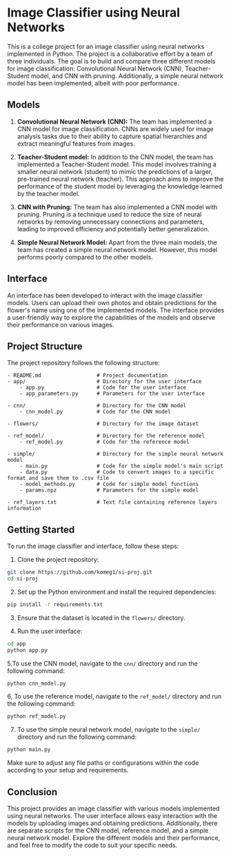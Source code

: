 # Image Classifier using Neural Networks

This is a college project for an image classifier using neural networks implemented in Python. The project is a collaborative effort by a team of three individuals. The goal is to build and compare three different models for image classification: Convolutional Neural Network (CNN), Teacher-Student model, and CNN with pruning. Additionally, a simple neural network model has been implemented, albeit with poor performance.

## Models

1. **Convolutional Neural Network (CNN):** The team has implemented a CNN model for image classification. CNNs are widely used for image analysis tasks due to their ability to capture spatial hierarchies and extract meaningful features from images.

2. **Teacher-Student model:** In addition to the CNN model, the team has implemented a Teacher-Student model. This model involves training a smaller neural network (student) to mimic the predictions of a larger, pre-trained neural network (teacher). This approach aims to improve the performance of the student model by leveraging the knowledge learned by the teacher model.

3. **CNN with Pruning:** The team has also implemented a CNN model with pruning. Pruning is a technique used to reduce the size of neural networks by removing unnecessary connections and parameters, leading to improved efficiency and potentially better generalization.

4. **Simple Neural Network Model:** Apart from the three main models, the team has created a simple neural network model. However, this model performs poorly compared to the other models.

## Interface

An interface has been developed to interact with the image classifier models. Users can upload their own photos and obtain predictions for the flower's name using one of the implemented models. The interface provides a user-friendly way to explore the capabilities of the models and observe their performance on various images.

## Project Structure

The project repository follows the following structure:

```
- README.md                  # Project documentation
- app/                       # Directory for the user interface
    - app.py                 # Code for the user interface
    - app_parameters.py      # Parameters for the user interface
    
- cnn/                       # Directory for the CNN model
    - cnn_model.py           # Code for the CNN model
    
- flowers/                   # Directory for the image dataset
    
- ref_model/                 # Directory for the reference model
    - ref_model.py           # Code for the reference model
    
- simple/                    # Directory for the simple neural network model
    - main.py                # Code for the simple model's main script
    - data.py                # Code to convert images to a specific format and save them to .csv file
    - model_methods.py       # Code for simple model functions
    - params.npz             # Parameters for the simple model
    
- ref_layers.txt             # Text file containing reference layers information
```


## Getting Started

To run the image classifier and interface, follow these steps:

1. Clone the project repository:

```bash
git clone https://github.com/komeg1/si-proj.git
cd si-proj
```

2. Set up the Python environment and install the required dependencies:

```bash
pip install -r requirements.txt
```

3. Ensure that the dataset is located in the `flowers/` directory.

4. Run the user interface:

```bash
cd app
python app.py
```


5.To use the CNN model, navigate to the `cnn/` directory and run the following command:

```bash
python cnn_model.py
```

6, To use the reference model, navigate to the `ref_model/` directory and run the following command:

```bash
python ref_model.py
```

7. To use the simple neural network model, navigate to the `simple/` directory and run the following command:

```bash
python main.py
```

Make sure to adjust any file paths or configurations within the code according to your setup and requirements.

## Conclusion

This project provides an image classifier with various models implemented using neural networks. The user interface allows easy interaction with the models by uploading images and obtaining predictions. Additionally, there are separate scripts for the CNN model, reference model, and a simple neural network model. Explore the different models and their performance, and feel free to modify the code to suit your specific needs.

